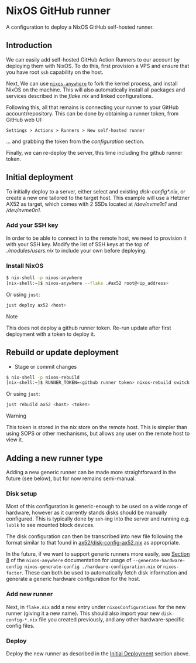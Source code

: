 # NixOS GitHub runner

A configuration to deploy a NixOS GitHub self-hosted runner.

## Introduction

We can easily add self-hosted GitHub Action Runners to our account by deploying them with NixOS.
To do this, first provision a VPS and ensure that you have root `ssh` capability on the host.

Next, We can use [`nixos-anywhere`](https://github.com/nix-community/nixos-anywhere) to fork the kernel process, and install NixOS on the machine.
This will also automatically install all packages and services described in the *flake.nix* and linked configurations.

Following this, all that remains is connecting your runner to your GitHub account/repository.
This can be done by obtaining a runner token, from GitHub web UI:

    Settings > Actions > Runners > New self-hosted runner

... and grabbing the token from the *configuration* section.

Finally, we can re-deploy the server, this time including the github runner token.

## Initial deployment

To initially deploy to a server, either select and existing *disk-config\*.nix*, or create a new one tailored to the target host.
This example will use a Hetzner AX52 as target, which comes with 2 SSDs located at */dev/nvme1n1* and */dev/nvme0n1*.

### Add your SSH key

In order to be able to connect in to the remote host, we need to provision it with your SSH key.
Modify the list of SSH keys at the top of *./modules/users.nix* to include your own before deploying.

### Install NixOS

```bash
$ nix-shell -p nixos-anywhere
[nix-shell:~]$ nixos-anywhere --flake .#ax52 root@<ip_address>
```

Or using `just`:

```bash
just deploy ax52 <host>
```

> [!NOTE]
> This does not deploy a github runner token.
> Re-run update after first deployment with a token to deploy it.

## Rebuild or update deployment

- Stage or commit changes

```bash
$ nix-shell -p nixos-rebuild
[nix-shell:~]$ RUNNER_TOKEN=<github runner token> nixos-rebuild switch --flake .#ax52 --target-host root@<ip_address>
```

Or using `just`:

```bash
just rebuild ax52 <host> <token>
```

> [!WARNING]
> This token is stored in the nix store on the remote host.
> This is simpler than using SOPS or other mechanisms, but allows any user on the remote host to view it.

## Adding a new runner type

Adding a new generic runner can be made more straightforward in the future (see below), but for now remains semi-manual.

### Disk setup

Most of this configuration is generic-enough to be used on a wide range of hardware, however as it currently stands disks should be manually configured.
This is typically done by `ssh`-ing into the server and running e.g. `lsblk` to see mounted block devices.

The disk configuration can then be transcribed into new file following the format similar to that found in [ax52/disk-config-ax52.nix](ax52/disk-config-ax52.nix) as appropriate.

In the future, if we want to support generic runners more easily, see [Section 8](https://github.com/nix-community/nixos-anywhere/blob/main/docs/quickstart.md#8-prepare-hardware-configuration) of the `nixos-anywhere` documentation for usage of `--generate-hardware-config nixos-generate-config ./hardware-configuration.nix` or `nixos-facter`.
These can both be used to automatically fetch disk information and generate a generic hardware configuration for the host.

### Add new runner

Next, in `flake.nix` add a new entry under `nixosConfigurations` for the new runner (giving it a new name).
This should also import your new `disk-config-*.nix` file you created previously, and any other hardware-specific config files.

### Deploy

Deploy the new runner as described in the [Initial Deployment](#initial-deployment) section above.
